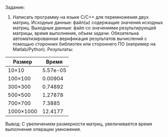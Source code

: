 Задание:
1)	Написать программу на языке C/C++ для перемножения двух матриц. 
Исходные данные: файл(ы) содержащие значения исходных матриц.
Выходные данные: файл со значениями результирующей матрицы, время выполнения, объем задачи.
Обязательна автоматизированная верификация результатов вычислений с помощью сторонних библиотек или стороннего ПО (например на Matlab/Python).
Результаты:

| Размер   | Время       |
|----------|-------------|
| 10×10    | 5.57e-05    |
| 100×100  | 0.00904     |
| 300×300  | 0.74892     |
| 500×500  | 1.27878     |
| 700×700  | 7.3885      |
| 1000×1000| 12.4177     |
Вывод: С увеличением размерности матриц, увеличивается время выполнения операции умножения.



